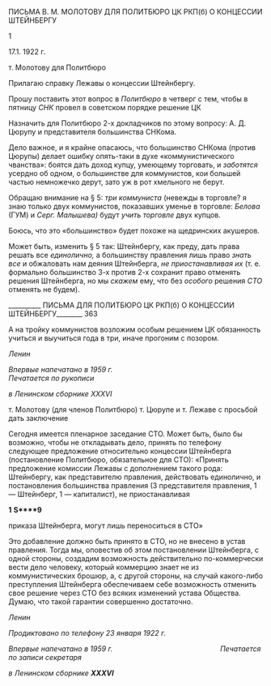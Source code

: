 ПИСЬМА В. М. МОЛОТОВУ ДЛЯ ПОЛИТБЮРО ЦК РКП(б) О КОНЦЕССИИ ШТЕЙНБЕРГУ

1

17.1. 1922 г.

т. Молотову для Политбюро

Прилагаю справку Лежавы о концессии Штейнбергу.

Прошу поставить этот вопрос в _Политбюро_ в четверг с тем, чтобы в пятницу _СНК_ провел в советском порядке решение ЦК

Назначить для Политбюро 2-х докладчиков по этому вопросу: А. Д. Цюрупу и пред­ставителя большинства СНКома.

Дело важное, и я крайне опасаюсь, что большинство СНКома (против Цюрупы) де­лает ошибку опять-таки в духе «коммунистического чванства»: боятся дать доход куп­цу, умеющему торговать, и _заботятся_ усердно об одном, о большинстве для коммуни­стов, кои большей частью немножечко дерут, зато уж в рот хмельного не берут.

Обращаю внимание на § 5: _три коммуниста_ (невежды в торговле? я знаю только двух коммунистов, показавших уменье в торговле: _Белова_ (ГУМ) и _Серг. Малышева)_ будут _учить торговле_ двух купцов.

Боюсь, что это «большинство» будет похоже на щедринских акушеров.

Может быть, изменить § 5 так: Штейнбергу, как преду, дать права решать все _едино­лично,_ а большинству правления лишь право _знать все_ и обжаловать нам деяния Штейнберга, _не приостанавливая их_ (т. е. формально большинство 3-х против 2-х со­хранит право отменять решения Штейнберга, но мы _скажем_ ему, что без _особого_ решения _СТО_ отменять не будем).

  

__________ ПИСЬМА ДЛЯ ПОЛИТБЮРО ЦК РКП(б) О КОНЦЕССИИ ШТЕЙНБЕРГУ________ 363

А на тройку коммунистов возложим особым решением ЦК обязанность учиться и выучиться года в три, иначе прогоним с позором.

_Ленин_

_Впервые напечатано в 1959 г.                                                             Печатается по рукописи_

_в Ленинском сборнике_ _XXXVI_

т. Молотову (для членов Политбюро) т. Цюрупе и т. Лежаве с просьбой дать заключение

Сегодня имеется пленарное заседание СТО. Может быть, было бы возможно, чтобы не откладывать дело, принять по телефону следующее предложение относительно кон­цессии Штейнберга (постановление Политбюро, обязательное для СТО): «Принять предложение комиссии Лежавы с дополнением такого рода: Штейнбергу, как предста­вителю правления, действовать единолично, и постановления большинства правления (3 представителя правления, 1 — Штейнберг, 1 — капиталист), не приостанавливая

**1** **S****9**

приказа Штейнберга, могут лишь переноситься в СТО»

Это добавление должно быть принято в СТО, но не внесено в устав правления. Тогда мы, оповестив об этом постановлении Штейнберга, с одной стороны, создадим воз­можность действительно по-коммерчески вести дело человеку, который коммерцию знает не из коммунистических брошюр, а, с другой стороны, на случай какого-либо преступления Штейнберга обеспечиваем себе возможность отменить свое решение че­рез СТО без всяких изменений устава Общества. Думаю, что такой гарантии совершен­но достаточно.

_Ленин_

_Продиктовано по телефону_ _23 января 1922 г._

_Впервые напечатано в 1959 г.                                                      Печатается по записи секретаря_

_в Ленинском сборнике_ **_XXXVI_**